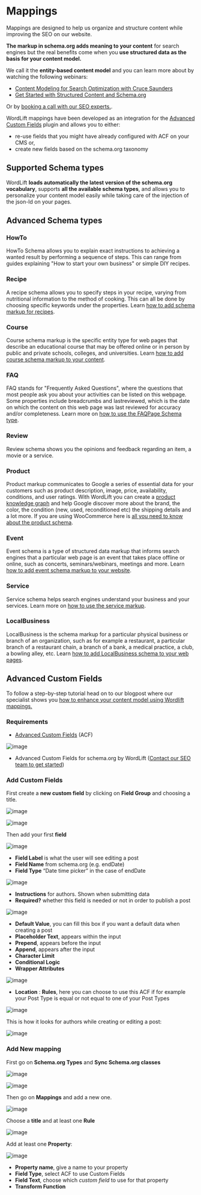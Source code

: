 # Mappings

Mappings are designed to help us organize and structure content while improving the SEO on our website.

**The markup in schema.org adds meaning to your content** for search engines but the real benefits come when you **use structured data as the basis for your content model.**

We call it the **entity-based content model** and you can learn more about by watching the following webinars:

- [Content Modeling for Search Optimization with Cruce Saunders](https://wordlift.io/academy-entries/content-modeling/)
- [Get Started with Structured Content and Schema.org](https://wordlift.io/academy-entries/structure-your-content/)

Or by [booking a call with our SEO experts.](https://wordlift.io/book-a-demo).

WordLift mappings have been developed as an integration for the [Advanced Custom Fields](https://www.advancedcustomfields.com/) plugin and allows you to either:

- re-use fields that you might have already configured with ACF on your CMS or,
- create new fields based on the schema.org taxonomy

## Supported Schema types

WordLift **loads automatically the latest version of the schema.org vocabulary**, supports **all the available schema types**, and allows you to personalize your content model easily while taking care of the injection of the json-ld on your pages.

## Advanced Schema types

### HowTo

HowTo Schema allows you to explain exact instructions to achieving a wanted result by performing a sequence of steps. This can range from guides explaining "How to start your own business" or simple DIY recipes.

### Recipe

A recipe schema allows you to specify steps in your recipe, varying from nutritional information to the method of cooking. This can all be done by choosing specific keywords under the properties. Learn [how to add schema markup for recipes](https://wordlift.io/academy-entries/schema-markup-for-recipe/).

### Course

Course schema markup is the specific entity type for web pages that describe an educational course that may be offered online or in person by public and private schools, colleges, and universities. Learn [how to add course schema markup to your content](https://wordlift.io/academy-entries/course-schema-markup/).

### FAQ

FAQ stands for "Frequently Asked Questions", where the questions that most people ask you about your activities can be listed on this webpage. Some properties include breadcrumbs and lastreviewed, which is the date on which the content on this web page was last reviewed for accuracy and/or completeness.
Learn more on [how to use the FAQPage Schema type](https://wordlift.io/academy-entries/how-to-use-faq-schema-type/).

### Review

Review schema shows you the opinions and feedback regarding an item, a movie or a service.

### Product

Product markup communicates to Google a series of essential data for your customers such as product description, image, price, availability, conditions, and user ratings.
With WordLift you can create a [product knowledge graph](https://wordlift.io/blog/en/product-knowledge-graph/) and help Google discover more about the brand, the color, the condition (new, used, reconditioned etc) the shipping details and a lot more.
If you are using WooCommerce here is [all you need to know about the product schema](https://wordlift.io/blog/en/schema-markup-woocommerce/).

### Event

Event schema is a type of structured data markup that informs search engines that a particular web page is an event that takes place offline or online, such as concerts, seminars/webinars, meetings and more. Learn [how to add event schema markup to your website](https://wordlift.io/academy-entries/event-schema-markup/).

### Service

Service schema helps search engines understand your business and your services.
Learn more on [how to use the service markup](https://wordlift.io/academy-entries/service-markup/).

### LocalBusiness

LocalBusiness is the schema markup for a particular physical business or branch of an organization, such as for example a restaurant, a particular branch of a restaurant chain, a branch of a bank, a medical practice, a club, a bowling alley, etc. Learn [how to add LocalBusiness schema to your web pages](https://wordlift.io/academy-entries/how-to-add-localbusiness-schema/).

## Advanced Custom Fields

To follow a step-by-step tutorial head on to our blogpost where our specialist shows you [how to enhance your content model using Wordlift mappings.](https://wordlift.io/academy-entries/wordlift-mappings-tutorial/)

### Requirements

- [Advanced Custom Fields](https://wordpress.org/plugins/advanced-custom-fields/) (ACF)

![image](./images/mappings-acf.png)

- Advanced Custom Fields for schema.org by WordLift ([Contact our SEO team to get started](https://wordlift.io/customize-your-plan/))

### Add Custom Fields

First create a **new custom field** by clicking on **Field Group** and choosing a title.

![image](./images/mapping-custom-fields.png)

![image](./images/mappings-field-group.png)

Then add your first **field**

![image](./images/mappings-field-step-1.png)

- **Field Label** is what the user will see editing a post
- **Field Name** from schema.org (e.g. endDate)
- **Field Type** “Date time picker” in the case of endDate

![image](./images/mappings-field-type.png)

- **Instructions** for authors. Shown when submitting data
- **Required?** whether this field is needed or not in order to publish a post

![image](./images/mappings-field-example-1.png)

- **Default Value**, you can fill this box if you want a default data when creating a post
- **Placeholder Text**, appears within the input
- **Prepend**, appears before the input
- **Append**, appears after the input
- **Character Limit**
- **Conditional Logic**
- **Wrapper Attributes**

![image](./images/mappings-field-example-2.png)

- **Location**
  : **Rules**, here you can choose to use this ACF if for example your Post Type is equal or not equal to one of your Post Types

![image](./images/mappings-rules.png)

This is how it looks for authors while creating or editing a post:

![image](./images/mappings-draft-example.png)

### Add New mapping

First go on **Schema.org Types** and **Sync Schema.org classes**

![image](./images/mappings-schema.png)

![image](./images/mappings-sync-schema.png)

Then go on **Mappings** and add a new one.

![image](./images/mappings-step-1.png)

Choose a **title** and at least one **Rule**

![image](./images/mappings-step-2.png)

Add at least one **Property**:

![image](./images/mappings-step-5.png)

- **Property name**, give a name to your property
- **Field Type**, select ACF to use Custom Fields
- **Field Text**, choose which *custom field* to use for that property
- **Transform Function**
